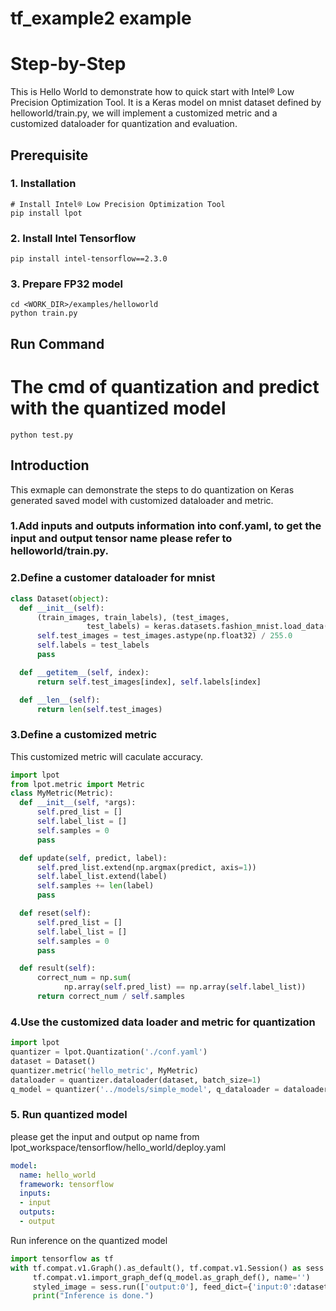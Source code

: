 tf_example2 example
=====================

Step-by-Step
============

This is Hello World to demonstrate how to quick start with Intel® Low Precision Optimization Tool. It is a Keras model on mnist dataset defined by helloworld/train.py, we will implement a customized metric and a customized dataloader for quantization and evaluation.


## Prerequisite

### 1. Installation
```shell
# Install Intel® Low Precision Optimization Tool
pip install lpot
```
### 2. Install Intel Tensorflow
```shell
pip install intel-tensorflow==2.3.0
```

### 3. Prepare FP32 model
```shell
cd <WORK_DIR>/examples/helloworld
python train.py
```
## Run Command
  # The cmd of quantization and predict with the quantized model 
  ```shell
  python test.py 
  ```
## Introduction 
This exmaple can demonstrate the steps to do quantization on Keras generated saved model with customized dataloader and metric. 
### 1.Add inputs and outputs information into conf.yaml, to get the input and output tensor name please refer to helloworld/train.py.  

### 2.Define a customer dataloader for mnist  

```python
class Dataset(object):
  def __init__(self):
      (train_images, train_labels), (test_images,
                 test_labels) = keras.datasets.fashion_mnist.load_data()
      self.test_images = test_images.astype(np.float32) / 255.0
      self.labels = test_labels
      pass

  def __getitem__(self, index):
      return self.test_images[index], self.labels[index]

  def __len__(self):
      return len(self.test_images)

```

### 3.Define a customized metric  
This customized metric will caculate accuracy.
```python
import lpot
from lpot.metric import Metric
class MyMetric(Metric):
  def __init__(self, *args):
      self.pred_list = []
      self.label_list = []
      self.samples = 0
      pass

  def update(self, predict, label):
      self.pred_list.extend(np.argmax(predict, axis=1))
      self.label_list.extend(label)
      self.samples += len(label) 
      pass

  def reset(self):
      self.pred_list = []
      self.label_list = []
      self.samples = 0
      pass

  def result(self):
      correct_num = np.sum(
            np.array(self.pred_list) == np.array(self.label_list))
      return correct_num / self.samples

```
### 4.Use the customized data loader and metric for quantization 
```python
import lpot
quantizer = lpot.Quantization('./conf.yaml')
dataset = Dataset()
quantizer.metric('hello_metric', MyMetric) 
dataloader = quantizer.dataloader(dataset, batch_size=1)
q_model = quantizer('../models/simple_model', q_dataloader = dataloader, eval_dataloader = dataloader)

```

### 5. Run quantized model
please get the input and output op name from lpot_workspace/tensorflow/hello_world/deploy.yaml
```yaml
model:
  name: hello_world
  framework: tensorflow
  inputs:
  - input
  outputs:
  - output
```
Run inference on the quantized model
```python
import tensorflow as tf
with tf.compat.v1.Graph().as_default(), tf.compat.v1.Session() as sess:
     tf.compat.v1.import_graph_def(q_model.as_graph_def(), name='')
     styled_image = sess.run(['output:0'], feed_dict={'input:0':dataset.test_images})
     print("Inference is done.")
```
